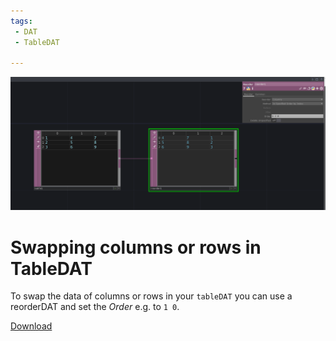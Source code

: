 ```yaml
---
tags:
 - DAT
 - TableDAT

---
```


![How to swap the columns of your tableDAT](./img/SwappingColsRowsTable.png)
# Swapping columns or rows in TableDAT

To swap the data of columns or rows in your `tableDAT` you can use a reorderDAT and set the *Order* e.g. to `1 0`.

[Download](./files/swapColRowsData.tox)    